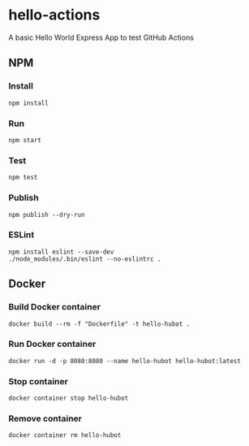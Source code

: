 # hello-actions

A basic Hello World Express App to test GitHub Actions

## NPM

### Install

```
npm install
```

### Run 

```
npm start
```

### Test

```
npm test
```

### Publish

```
npm publish --dry-run
```

### ESLint 

```
npm install eslint --save-dev
./node_modules/.bin/eslint --no-eslintrc .
```

## Docker

### Build Docker container 

```
docker build --rm -f "Dockerfile" -t hello-hubot .
```

### Run Docker container

```
docker run -d -p 8080:8080 --name hello-hubot hello-hubot:latest
```

### Stop container

```
docker container stop hello-hubot
```

### Remove container

```
docker container rm hello-hubot
```